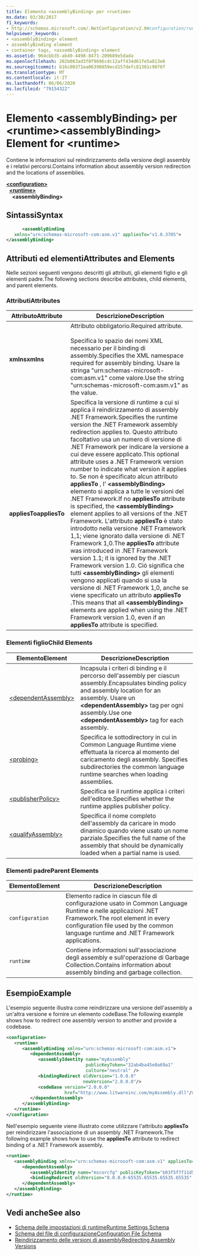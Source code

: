 ```yaml
---
title: Elemento <assemblyBinding> per <runtime>
ms.date: 03/30/2017
f1_keywords:
- http://schemas.microsoft.com/.NetConfiguration/v2.0#configuration/runtime/assemblyBinding
helpviewer_keywords:
- <assemblyBinding> element
- assemblyBinding element
- container tags, <assemblyBinding> element
ms.assetid: 964cbb35-ab49-4498-8471-209689e5dada
ms.openlocfilehash: 202b063ad3f0f9696cdc12aff434d61fe5a813e6
ms.sourcegitcommit: b16c00371ea06398859ecd157defc81301c9070f
ms.translationtype: MT
ms.contentlocale: it-IT
ms.lasthandoff: 06/06/2020
ms.locfileid: "79154322"
---
```

# <a name="assemblybinding-element-for-runtime"></a><span data-ttu-id="afe0f-102">Elemento \<assemblyBinding> per \<runtime></span><span class="sxs-lookup"><span data-stu-id="afe0f-102">\<assemblyBinding> Element for \<runtime></span></span>
<span data-ttu-id="afe0f-103">Contiene le informazioni sul reindirizzamento della versione degli assembly e i relativi percorsi.</span><span class="sxs-lookup"><span data-stu-id="afe0f-103">Contains information about assembly version redirection and the locations of assemblies.</span></span>  
  
[**\<configuration>**](../configuration-element.md)\
&nbsp;&nbsp;[**\<runtime>**](runtime-element.md)\
&nbsp;&nbsp;&nbsp;&nbsp;**\<assemblyBinding>**  
  
## <a name="syntax"></a><span data-ttu-id="afe0f-104">Sintassi</span><span class="sxs-lookup"><span data-stu-id="afe0f-104">Syntax</span></span>  
  
```xml  
      <assemblyBinding
   xmlns="urn:schemas-microsoft-com:asm.v1" appliesTo="v1.0.3705">  
</assemblyBinding>  
```  
  
## <a name="attributes-and-elements"></a><span data-ttu-id="afe0f-105">Attributi ed elementi</span><span class="sxs-lookup"><span data-stu-id="afe0f-105">Attributes and Elements</span></span>  
 <span data-ttu-id="afe0f-106">Nelle sezioni seguenti vengono descritti gli attributi, gli elementi figlio e gli elementi padre.</span><span class="sxs-lookup"><span data-stu-id="afe0f-106">The following sections describe attributes, child elements, and parent elements.</span></span>  
  
### <a name="attributes"></a><span data-ttu-id="afe0f-107">Attributi</span><span class="sxs-lookup"><span data-stu-id="afe0f-107">Attributes</span></span>  
  
|<span data-ttu-id="afe0f-108">Attributo</span><span class="sxs-lookup"><span data-stu-id="afe0f-108">Attribute</span></span>|<span data-ttu-id="afe0f-109">Descrizione</span><span class="sxs-lookup"><span data-stu-id="afe0f-109">Description</span></span>|  
|---------------|-----------------|  
|<span data-ttu-id="afe0f-110">**xmlns**</span><span class="sxs-lookup"><span data-stu-id="afe0f-110">**xmlns**</span></span>|<span data-ttu-id="afe0f-111">Attributo obbligatorio.</span><span class="sxs-lookup"><span data-stu-id="afe0f-111">Required attribute.</span></span><br /><br /> <span data-ttu-id="afe0f-112">Specifica lo spazio dei nomi XML necessario per il binding di assembly.</span><span class="sxs-lookup"><span data-stu-id="afe0f-112">Specifies the XML namespace required for assembly binding.</span></span> <span data-ttu-id="afe0f-113">Usare la stringa "urn:schemas-microsoft-com:asm.v1" come valore.</span><span class="sxs-lookup"><span data-stu-id="afe0f-113">Use the string "urn:schemas-microsoft-com:asm.v1" as the value.</span></span>|  
|<span data-ttu-id="afe0f-114">**appliesTo**</span><span class="sxs-lookup"><span data-stu-id="afe0f-114">**appliesTo**</span></span>|<span data-ttu-id="afe0f-115">Specifica la versione di runtime a cui si applica il reindirizzamento di assembly .NET Framework.</span><span class="sxs-lookup"><span data-stu-id="afe0f-115">Specifies the runtime version the .NET Framework assembly redirection applies to.</span></span> <span data-ttu-id="afe0f-116">Questo attributo facoltativo usa un numero di versione di .NET Framework per indicare la versione a cui deve essere applicato.</span><span class="sxs-lookup"><span data-stu-id="afe0f-116">This optional attribute uses a .NET Framework version number to indicate what version it applies to.</span></span> <span data-ttu-id="afe0f-117">Se non è specificato alcun attributo **appliesTo** , l' **\<assemblyBinding>** elemento si applica a tutte le versioni del .NET Framework.</span><span class="sxs-lookup"><span data-stu-id="afe0f-117">If no **appliesTo** attribute is specified, the **\<assemblyBinding>** element applies to all versions of the .NET Framework.</span></span> <span data-ttu-id="afe0f-118">L'attributo **appliesTo** è stato introdotto nella versione .NET Framework 1,1; viene ignorato dalla versione di .NET Framework 1,0.</span><span class="sxs-lookup"><span data-stu-id="afe0f-118">The **appliesTo** attribute was introduced in .NET Framework version 1.1; it is ignored by the .NET Framework version 1.0.</span></span> <span data-ttu-id="afe0f-119">Ciò significa che tutti **\<assemblyBinding>** gli elementi vengono applicati quando si usa la versione di .NET Framework 1,0, anche se viene specificato un attributo **appliesTo** .</span><span class="sxs-lookup"><span data-stu-id="afe0f-119">This means that all **\<assemblyBinding>** elements are applied when using the .NET Framework version 1.0, even if an **appliesTo** attribute is specified.</span></span>|  
  
### <a name="child-elements"></a><span data-ttu-id="afe0f-120">Elementi figlio</span><span class="sxs-lookup"><span data-stu-id="afe0f-120">Child Elements</span></span>  
  
|<span data-ttu-id="afe0f-121">Elemento</span><span class="sxs-lookup"><span data-stu-id="afe0f-121">Element</span></span>|<span data-ttu-id="afe0f-122">Descrizione</span><span class="sxs-lookup"><span data-stu-id="afe0f-122">Description</span></span>|  
|-------------|-----------------|  
|[\<dependentAssembly>](dependentassembly-element.md)|<span data-ttu-id="afe0f-123">Incapsula i criteri di binding e il percorso dell'assembly per ciascun assembly.</span><span class="sxs-lookup"><span data-stu-id="afe0f-123">Encapsulates binding policy and assembly location for an assembly.</span></span> <span data-ttu-id="afe0f-124">Usare un **\<dependentAssembly>** tag per ogni assembly.</span><span class="sxs-lookup"><span data-stu-id="afe0f-124">Use one **\<dependentAssembly>** tag for each assembly.</span></span>|  
|[\<probing>](probing-element.md)|<span data-ttu-id="afe0f-125">Specifica le sottodirectory in cui in Common Language Runtime viene effettuata la ricerca al momento del caricamento degli assembly. </span><span class="sxs-lookup"><span data-stu-id="afe0f-125">Specifies subdirectories the common language runtime searches when loading assemblies.</span></span>|  
|[\<publisherPolicy>](publisherpolicy-element.md)|<span data-ttu-id="afe0f-126">Specifica se il runtime applica i criteri dell'editore.</span><span class="sxs-lookup"><span data-stu-id="afe0f-126">Specifies whether the runtime applies publisher policy.</span></span>|  
|[\<qualifyAssembly>](qualifyassembly-element.md)|<span data-ttu-id="afe0f-127">Specifica il nome completo dell'assembly da caricare in modo dinamico quando viene usato un nome parziale.</span><span class="sxs-lookup"><span data-stu-id="afe0f-127">Specifies the full name of the assembly that should be dynamically loaded when a partial name is used.</span></span>|  
  
### <a name="parent-elements"></a><span data-ttu-id="afe0f-128">Elementi padre</span><span class="sxs-lookup"><span data-stu-id="afe0f-128">Parent Elements</span></span>  
  
|<span data-ttu-id="afe0f-129">Elemento</span><span class="sxs-lookup"><span data-stu-id="afe0f-129">Element</span></span>|<span data-ttu-id="afe0f-130">Descrizione</span><span class="sxs-lookup"><span data-stu-id="afe0f-130">Description</span></span>|  
|-------------|-----------------|  
|`configuration`|<span data-ttu-id="afe0f-131">Elemento radice in ciascun file di configurazione usato in Common Language Runtime e nelle applicazioni .NET Framework.</span><span class="sxs-lookup"><span data-stu-id="afe0f-131">The root element in every configuration file used by the common language runtime and .NET Framework applications.</span></span>|  
|`runtime`|<span data-ttu-id="afe0f-132">Contiene informazioni sull'associazione degli assembly e sull'operazione di Garbage Collection.</span><span class="sxs-lookup"><span data-stu-id="afe0f-132">Contains information about assembly binding and garbage collection.</span></span>|  
  
## <a name="example"></a><span data-ttu-id="afe0f-133">Esempio</span><span class="sxs-lookup"><span data-stu-id="afe0f-133">Example</span></span>  
 <span data-ttu-id="afe0f-134">L'esempio seguente illustra come reindirizzare una versione dell'assembly a un'altra versione e fornire un elemento codeBase.</span><span class="sxs-lookup"><span data-stu-id="afe0f-134">The following example shows how to redirect one assembly version to another and provide a codebase.</span></span>  
  
```xml  
<configuration>  
   <runtime>  
      <assemblyBinding xmlns="urn:schemas-microsoft-com:asm.v1">  
         <dependentAssembly>  
            <assemblyIdentity name="myAssembly"  
                              publicKeyToken="32ab4ba45e0a69a1"  
                              culture="neutral" />  
            <bindingRedirect oldVersion="1.0.0.0"  
                             newVersion="2.0.0.0"/>  
            <codeBase version="2.0.0.0"  
                      href="http://www.litwareinc.com/myAssembly.dll"/>  
         </dependentAssembly>  
      </assemblyBinding>  
   </runtime>  
</configuration>  
```  
  
 <span data-ttu-id="afe0f-135">Nell'esempio seguente viene illustrato come utilizzare l'attributo **appliesTo** per reindirizzare l'associazione di un assembly .NET Framework.</span><span class="sxs-lookup"><span data-stu-id="afe0f-135">The following example shows how to use the **appliesTo** attribute to redirect binding of a .NET Framework assembly.</span></span>  
  
```xml  
<runtime>  
   <assemblyBinding xmlns="urn:schemas-microsoft-com:asm.v1" appliesTo="v1.0.3705">  
      <dependentAssembly>
         <assemblyIdentity name="mscorcfg" publicKeyToken="b03f5f7f11d50a3a" culture=""/>  
         <bindingRedirect oldVersion="0.0.0.0-65535.65535.65535.65535" newVersion="1.0.3300.0"/>  
      </dependentAssembly>  
   </assemblyBinding>  
</runtime>  
```  
  
## <a name="see-also"></a><span data-ttu-id="afe0f-136">Vedi anche</span><span class="sxs-lookup"><span data-stu-id="afe0f-136">See also</span></span>

- [<span data-ttu-id="afe0f-137">Schema delle impostazioni di runtime</span><span class="sxs-lookup"><span data-stu-id="afe0f-137">Runtime Settings Schema</span></span>](index.md)
- [<span data-ttu-id="afe0f-138">Schema del file di configurazione</span><span class="sxs-lookup"><span data-stu-id="afe0f-138">Configuration File Schema</span></span>](../index.md)
- [<span data-ttu-id="afe0f-139">Reindirizzamento delle versioni di assembly</span><span class="sxs-lookup"><span data-stu-id="afe0f-139">Redirecting Assembly Versions</span></span>](../../redirect-assembly-versions.md)

